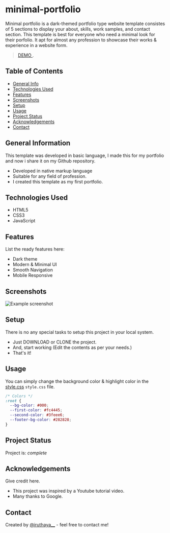 # minimal-portfolio
Minimal portfolio is a dark-themed portfolio type website template consistes of 5 sections to display your about, skills, work samples, and contact section. This template is best for everyone who need a minimal look for their porfolio. It apt for almost any profession to showcase their works & experience in a website form.
>[ DEMO ](https://iruthayasanthose.github.io/minimal-portfolio/).

## Table of Contents
* [General Info](#general-information)
* [Technologies Used](#technologies-used)
* [Features](#features)
* [Screenshots](#screenshots)
* [Setup](#setup)
* [Usage](#usage)
* [Project Status](#project-status)
* [Acknowledgements](#acknowledgements)
* [Contact](#contact)
<!-- * [License](#license) -->


## General Information
This template was developed in basic language, I made this for my portfolio and now i share it on my Github repository.
- Developed in native markup language
- Suitable for any field of profession.
- I created this template as my first portfolio.



## Technologies Used
- HTML5
- CSS3
- JavaScript


## Features
List the ready features here:
- Dark theme
- Modern & Minimal UI
- Smooth Navigation
- Mobile Responsive


## Screenshots
![Example screenshot](./img/screenshot.png)



## Setup
There is no any special tasks to setup this project in your local system.

- Just DOWNLOAD or CLONE the project.
- And, start working (Edit the contents as per your needs.)
- That's it!


## Usage
You can simply change the background color & highlight color in the  [style.css](./assets/style.css) `style.css` file.

  ``` css
  /* Colors */
  :root {
    --bg-color: #000;
    --first-color: #fc4445;
    --second-color: #3feee6;
    --footer-bg-color: #282828;
  } 
  ```


## Project Status
Project is: _complete_

## Acknowledgements
Give credit here.
- This project was inspired by a Youtube tutorial video.
- Many thanks to Google.


## Contact
Created by [@iruthaya__](https://www.instagram.com/iruthaya__/) - feel free to contact me!

<!-- ## License -->

